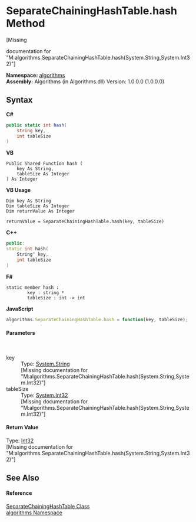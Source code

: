 # SeparateChainingHashTable.hash Method 
 

\[Missing <summary> documentation for "M:algorithms.SeparateChainingHashTable.hash(System.String,System.Int32)"\]

**Namespace:**&nbsp;<a href="82f88b43-fdc9-bc99-9558-75fce96d448f">algorithms</a><br />**Assembly:**&nbsp;Algorithms (in Algorithms.dll) Version: 1.0.0.0 (1.0.0.0)

## Syntax

**C#**<br />
``` C#
public static int hash(
	string key,
	int tableSize
)
```

**VB**<br />
``` VB
Public Shared Function hash ( 
	key As String,
	tableSize As Integer
) As Integer
```

**VB Usage**<br />
``` VB Usage
Dim key As String
Dim tableSize As Integer
Dim returnValue As Integer

returnValue = SeparateChainingHashTable.hash(key, tableSize)
```

**C++**<br />
``` C++
public:
static int hash(
	String^ key, 
	int tableSize
)
```

**F#**<br />
``` F#
static member hash : 
        key : string * 
        tableSize : int -> int 

```

**JavaScript**<br />
``` JavaScript
algorithms.SeparateChainingHashTable.hash = function(key, tableSize);
```


#### Parameters
&nbsp;<dl><dt>key</dt><dd>Type: <a href="http://msdn2.microsoft.com/en-us/library/s1wwdcbf" target="_blank">System.String</a><br />\[Missing <param name="key"/> documentation for "M:algorithms.SeparateChainingHashTable.hash(System.String,System.Int32)"\]</dd><dt>tableSize</dt><dd>Type: <a href="http://msdn2.microsoft.com/en-us/library/td2s409d" target="_blank">System.Int32</a><br />\[Missing <param name="tableSize"/> documentation for "M:algorithms.SeparateChainingHashTable.hash(System.String,System.Int32)"\]</dd></dl>

#### Return Value
Type: <a href="http://msdn2.microsoft.com/en-us/library/td2s409d" target="_blank">Int32</a><br />\[Missing <returns> documentation for "M:algorithms.SeparateChainingHashTable.hash(System.String,System.Int32)"\]

## See Also


#### Reference
<a href="afde2c11-c77d-77ff-450b-c3aa0c14f37d">SeparateChainingHashTable Class</a><br /><a href="82f88b43-fdc9-bc99-9558-75fce96d448f">algorithms Namespace</a><br />